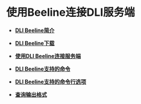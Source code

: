 # 使用Beeline连接DLI服务端<a name="dli_01_0276"></a>

-   **[DLI Beeline简介](DLI-Beeline简介.md)**  

-   **[DLI Beeline下载](DLI-Beeline下载.md)**  

-   **[使用DLI Beeline连接服务端](使用DLI-Beeline连接服务端.md)**  

-   **[DLI Beeline支持的命令](DLI-Beeline支持的命令.md)**  

-   **[DLI Beeline支持的命令行选项](DLI-Beeline支持的命令行选项.md)**  

-   **[查询输出格式](查询输出格式.md)**  



